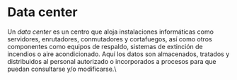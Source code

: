 # Data center

Un _data center_ es un centro que aloja instalaciones informáticas como servidores, enrutadores, conmutadores y cortafuegos, así como otros componentes como equipos de respaldo, sistemas de extinción de incendios o aire acondicionado. Aquí los datos son almacenados, tratados y distribuidos al personal autorizado o incorporados a procesos para que puedan consultarse y/o modificarse.\
